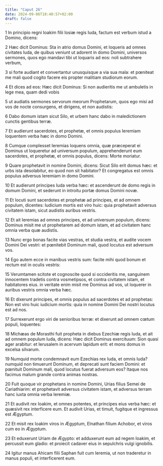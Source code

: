 ```yaml
---
title: "Caput 26"
date: 2024-09-06T18:40:57+02:00
draft: false
---
```




1 In principio regni Ioakim filii Iosiæ regis Iuda, factum est verbum istud a Domino, dicens:

2 Hæc dicit Dominus: Sta in atrio domus Domini, et loqueris ad omnes civitates Iuda, de quibus veniunt ut adorent in domo Domini, universos sermones, quos ego mandavi tibi ut loquaris ad eos: noli subtrahere verbum,

3 si forte audiant et convertantur unusquisque a via sua mala: et pœniteat me mali quod cogito facere eis propter malitiam studiorum eorum.

4 Et dices ad eos: Hæc dicit Dominus: Si non audieritis me ut ambuletis in lege mea, quam dedi vobis

5 ut audiatis sermones servorum meorum Prophetarum, quos ego misi ad vos de nocte consurgens, et dirigens, et non audistis:

6 Dabo domum istam sicut Silo, et urbem hanc dabo in maledictionem cunctis gentibus terræ.

7 Et audierunt sacerdotes, et prophetæ, et omnis populus Ieremiam loquentem verba hæc in domo Domini.

8 Cumque complesset Ieremias loquens omnia, quæ præceperat ei Dominus ut loqueretur ad universum populum, apprehenderunt eum sacerdotes, et prophetæ, et omnis populus, dicens: Morte moriatur.

9 Quare prophetavit in nomine Domini, dicens: Sicut Silo erit domus hæc: et urbs ista desolabitur, eo quod non sit habitator? Et congregatus est omnis populus adversus Ieremiam in domo Domini.

10 Et audierunt principes Iuda verba hæc: et ascenderunt de domo regis in domum Domini, et sederunt in introitu portæ domus Domini novæ.

11 Et locuti sunt sacerdotes et prophetæ ad principes, et ad omnem populum, dicentes: Iudicium mortis est viro huic: quia prophetavit adversus civitatem istam, sicut audistis auribus vestris.

12 Et ait Ieremias ad omnes principes, et ad universum populum, dicens: Dominus misit me ut prophetarem ad domum istam, et ad civitatem hanc omnia verba quæ audistis.

13 Nunc ergo bonas facite vias vestras, et studia vestra, et audite vocem Domini Dei vestri: et pœnitebit Dominum mali, quod locutus est adversum vos.

14 Ego autem ecce in manibus vestris sum: facite mihi quod bonum et rectum est in oculis vestris:

15 Verumtamen scitote et cognoscite quod si occideritis me, sanguinem innocentem tradetis contra vosmetipsos, et contra civitatem istam, et habitatores eius. in veritate enim misit me Dominus ad vos, ut loquerer in auribus vestris omnia verba hæc.

16 Et dixerunt principes, et omnis populus ad sacerdotes et ad prophetas: Non est viro huic iudicium mortis: quia in nomine Domini Dei nostri locutus est ad nos.

17 Surrexerunt ergo viri de senioribus terræ: et dixerunt ad omnem cœtum populi, loquentes:

18 Michæas de Morasthi fuit propheta in diebus Ezechiæ regis Iuda, et ait ad omnem populum Iuda, dicens: Hæc dicit Dominus exercituum: Sion quasi ager arabitur: et Ierusalem in acervum lapidum erit: et mons domus in excelsa silvarum.

19 Numquid morte condemnavit eum Ezechias rex Iuda, et omnis Iuda? numquid non timuerunt Dominum, et deprecati sunt faciem Domini: et pœnituit Dominum mali, quod locutus fuerat adversum eos? Itaque nos facimus malum grande contra animas nostras.

20 Fuit quoque vir prophetans in nomine Domini, Urias filius Semei de Cariathiarim: et prophetavit adversus civitatem istam, et adversus terram hanc iuxta omnia verba Ieremiæ.

21 Et audivit rex Ioakim, et omnes potentes, et principes eius verba hæc: et quæsivit rex interficere eum. Et audivit Urias, et timuit, fugitque et ingressus est Ægyptum.

22 Et misit rex Ioakim viros in Ægyptum, Elnathan filium Achobor, et viros cum eo in Ægyptum.

23 Et eduxerunt Uriam de Ægypto: et adduxerunt eum ad regem Ioakim, et percussit eum gladio: et proiecit cadaver eius in sepulchris vulgi ignobilis.

24 Igitur manus Ahicam filii Saphan fuit cum Ieremia, ut non traderetur in manus populi, et interficerent eum.

